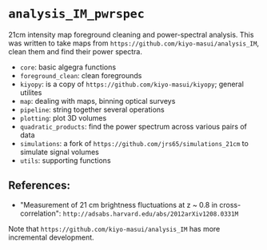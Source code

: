 `analysis_IM_pwrspec`
=====================
21cm intensity map foreground cleaning and power-spectral analysis. This was written to take maps from `https://github.com/kiyo-masui/analysis_IM`, clean them and find their power spectra.

* `core`: basic algegra functions
* `foreground_clean`: clean foregrounds
* `kiyopy`: is a copy of `https://github.com/kiyo-masui/kiyopy`; general utilites
* `map`: dealing with maps, binning optical surveys
* `pipeline`: string together several operations
* `plotting`: plot 3D volumes
* `quadratic_products`: find the power spectrum across various pairs of data
* `simulations`: a fork of `https://github.com/jrs65/simulations_21cm` to simulate signal volumes
* `utils`: supporting functions

References:
-----------

* "Measurement of 21 cm brightness fluctuations at z ~ 0.8 in cross-correlation": `http://adsabs.harvard.edu/abs/2012arXiv1208.0331M`

Note that `https://github.com/kiyo-masui/analysis_IM` has more incremental development.
